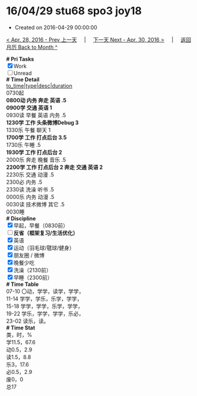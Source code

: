 # 16/04/29 stu68 spo3 joy18

- Created on 2016-04-29 00:00:00

[< Apr. 28, 2016 - Prev 上一天](_archived/lifelogs/2016/04/d28.md) &nbsp; &nbsp; | &nbsp; &nbsp; [下一天 Next - Apr. 30, 2016 >](_archived/lifelogs/2016/04/d30.md) &nbsp; &nbsp; |  &nbsp; &nbsp; [返回月历 Back to Month ^](_archived/lifelogs/2016/04/index.md)
<br/><div><b># Pri Tasks</b></div><div><input checked="true" type="checkbox"/>Work</div><div><input type="checkbox"/>Unread</div><div><b># Time Detail</b></div><div><u>to_time|type|desc|duration</u></div><div>0730起</div><div><b>0800动 内务 奔走 英语 .5</b></div><div><b>0900学 交通 英语 1</b></div><div>0930读 早餐 英语 内务 .5</div><div><b>1230学 工作 头条微博Debug 3</b></div><div>1330乐 午餐 聊天 1</div><div><b>1700学 工作 打点后台 3.5</b></div><div>1730乐 午睡 .5</div><div><b>1930学 工作 打点后台 2</b></div><div>2000乐 奔走 晚餐 音乐 .5</div><div><b>2200学 工作 打点后台 2</b><b> 奔走</b> <b>交通 英语 2</b></div><div>2230乐 交通 动漫 .5</div><div>2300必 内务 .5</div><div>2330读 洗澡 听书 .5</div><div>0000乐 内务 动漫 .5</div><div>0030读 技术微博 其它 .5</div><div>0030睡</div><div><b># Discipline</b></div><div><input checked="true" type="checkbox"/>早起，早餐（0830前）</div><div><b><input type="checkbox"/></b><b>反省（框架复习/生活优化）</b></div><div><input checked="true" type="checkbox"/>英语</div><div><input checked="true" type="checkbox"/>运动（羽毛球/毽球/健身）</div><div><input checked="true" type="checkbox"/>朋友圈 / 微博</div><div><input checked="true" type="checkbox"/>晚餐少吃</div><div><input checked="true" type="checkbox"/>洗澡（2130前）</div><div><input checked="true" type="checkbox"/>早睡（2300前）</div><div><b># Time Table</b></div><div>07-10 〇动，学学，读学，学学，</div><div>11-14 学学，学乐，乐学，学学，</div><div>15-18 学学，学学，乐学，学学，</div><div>19-22 学乐，学学，学学，乐必，</div><div>23-02 读乐，读。</div><div><b># Time Stat</b></div><div>类，时，%</div><div>学11.5，67.6</div><div>动0.5，2.9</div><div>读1.5，8.8</div><div>乐3，17.6</div><div>必0.5，2.9</div><div>废0，0</div><div>总17</div>
